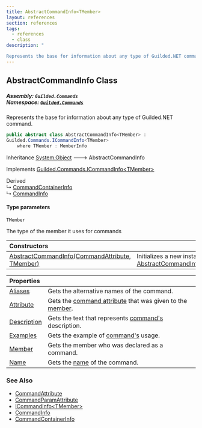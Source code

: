 ```yaml
---
title: AbstractCommandInfo<TMember>
layout: references
section: references
tags:
  - references
  - class
description: "

Represents the base for information about any type of Guilded.NET command."
---
```


## AbstractCommandInfo<TMember> Class
##### **Assembly:** `Guilded.Commands`<br/>**Namespace:** [`Guilded.Commands`](Guilded.Commands 'Guilded.Commands')

Represents the base for information about any type of Guilded.NET command.

```csharp
public abstract class AbstractCommandInfo<TMember> :
Guilded.Commands.ICommandInfo<TMember>
    where TMember : MemberInfo
```

Inheritance [System.Object](https://docs.microsoft.com/en-us/dotnet/api/System.Object 'System.Object') &#129106; AbstractCommandInfo<TMember>

Implements [Guilded.Commands.ICommandInfo&lt;](ICommandInfo_TMember_ 'Guilded.Commands.ICommandInfo<TMember>')[TMember](AbstractCommandInfo_TMember_#Guilded.Commands.AbstractCommandInfo_TMember_.TMember 'Guilded.Commands.AbstractCommandInfo<TMember>.TMember')[&gt;](ICommandInfo_TMember_ 'Guilded.Commands.ICommandInfo<TMember>')

Derived  
&#8627; [CommandContainerInfo](CommandContainerInfo 'Guilded.Commands.CommandContainerInfo')  
&#8627; [CommandInfo](CommandInfo 'Guilded.Commands.CommandInfo')
#### Type parameters

<a name='Guilded.Commands.AbstractCommandInfo_TMember_.TMember'></a>

`TMember`

The type of the member it uses for commands

| Constructors | |
| :--- | :--- |
| [AbstractCommandInfo(CommandAttribute, TMember)](AbstractCommandInfo_TMember_.AbstractCommandInfo(CommandAttribute,TMember) 'Guilded.Commands.AbstractCommandInfo<TMember>.AbstractCommandInfo(Guilded.Commands.CommandAttribute, TMember)') | Initializes a new instance of [AbstractCommandInfo&lt;TMember&gt;](AbstractCommandInfo_TMember_ 'Guilded.Commands.AbstractCommandInfo<TMember>'). |

| Properties | |
| :--- | :--- |
| [Aliases](AbstractCommandInfo_TMember_.Aliases 'Guilded.Commands.AbstractCommandInfo<TMember>.Aliases') | Gets the alternative names of the command. |
| [Attribute](AbstractCommandInfo_TMember_.Attribute 'Guilded.Commands.AbstractCommandInfo<TMember>.Attribute') | Gets the [command attribute](CommandAttribute 'Guilded.Commands.CommandAttribute') that was given to the [member](ICommandInfo_TMember_.Member 'Guilded.Commands.ICommandInfo<TMember>.Member'). |
| [Description](AbstractCommandInfo_TMember_.Description 'Guilded.Commands.AbstractCommandInfo<TMember>.Description') | Gets the text that represents [command's](CommandAttribute 'Guilded.Commands.CommandAttribute') description. |
| [Examples](AbstractCommandInfo_TMember_.Examples 'Guilded.Commands.AbstractCommandInfo<TMember>.Examples') | Gets the example of [command's](CommandAttribute 'Guilded.Commands.CommandAttribute') usage. |
| [Member](AbstractCommandInfo_TMember_.Member 'Guilded.Commands.AbstractCommandInfo<TMember>.Member') | Gets the member who was declared as a command. |
| [Name](AbstractCommandInfo_TMember_.Name 'Guilded.Commands.AbstractCommandInfo<TMember>.Name') | Gets the [name](CommandAttribute.Name 'Guilded.Commands.CommandAttribute.Name') of the command. |

### See Also
- [CommandAttribute](CommandAttribute 'Guilded.Commands.CommandAttribute')
- [CommandParamAttribute](CommandParamAttribute 'Guilded.Commands.CommandParamAttribute')
- [ICommandInfo&lt;TMember&gt;](ICommandInfo_TMember_ 'Guilded.Commands.ICommandInfo<TMember>')
- [CommandInfo](CommandInfo 'Guilded.Commands.CommandInfo')
- [CommandContainerInfo](CommandContainerInfo 'Guilded.Commands.CommandContainerInfo')